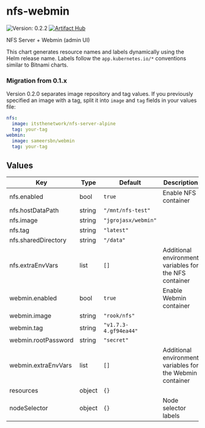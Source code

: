 # nfs-webmin

![Version: 0.2.2](https://img.shields.io/badge/Version-0.2.2-informational?style=flat-square) [![Artifact Hub](https://img.shields.io/endpoint?url=https://artifacthub.io/badge/repository/nfs-webmin)](https://artifacthub.io/packages/search?repo=nfs-webmin)

NFS Server + Webmin (admin UI)

This chart generates resource names and labels dynamically using the Helm release
name. Labels follow the `app.kubernetes.io/*` conventions similar to Bitnami
charts.

### Migration from 0.1.x

Version 0.2.0 separates image repository and tag values. If you previously
specified an image with a tag, split it into `image` and `tag` fields in your
values file:

```yaml
nfs:
  image: itsthenetwork/nfs-server-alpine
  tag: your-tag
webmin:
  image: sameersbn/webmin
  tag: your-tag
```

## Values

| Key | Type | Default | Description |
|-----|------|---------|-------------|
| nfs.enabled | bool | `true` | Enable NFS container |
| nfs.hostDataPath | string | `"/mnt/nfs-test"` |  |
| nfs.image | string | `"jgrojasx/webmin"` |  |
| nfs.tag | string | `"latest"` |  |
| nfs.sharedDirectory | string | `"/data"` |  |
| nfs.extraEnvVars | list | `[]` | Additional environment variables for the NFS container |
| webmin.enabled | bool | `true` | Enable Webmin container |
| webmin.image | string | `"rook/nfs"` |  |
| webmin.tag | string | `"v1.7.3-4.gf94ea44"` |  |
| webmin.rootPassword | string | `"secret"` |  |
| webmin.extraEnvVars | list | `[]` | Additional environment variables for the Webmin container |
| resources | object | `{}` |  |
| nodeSelector | object | `{}` | Node selector labels |

